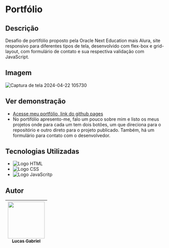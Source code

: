 # Portfólio

## Descrição
Desafio de portifólio proposto pela Oracle Next Education mais Alura, site responsivo para diferentes tipos de tela, desenvolvido com flex-box e grid-layout, com formulário de contato e sua respectiva validação com JavaScript.

## Imagem
![Captura de tela 2024-04-22 105730](https://github.com/LucasProg23/Portifolio/tree/main/assets/print.png)

## Ver demonstração
* [Acesse meu portfólio, link do github pages](https://lucasprog23.github.io/jogo-do-numero-secreto/)
* No portifólio apresento-me, falo um pouco sobre mim e listo os meus projetos onde para cada um tem dois botões, um que direciona para o repositório e outro direto para o projeto publicado. Também, há um formulário para contato com o desenvolvedor. 

## Tecnologias Utilizadas

* <img src="https://img.shields.io/badge/HTML-239120?style=for-the-badge&logo=html5&logoColor=white" alt="Logo HTML">
* <img src="https://img.shields.io/badge/CSS-239120?&style=for-the-badge&logo=css3&logoColor=white" alt="Logo CSS">
* <img src="https://img.shields.io/badge/JavaScript-F7DF1E?style=for-the-badge&logo=javascript&logoColor=black" alt="Logo JavaScritp">

## Autor

| [<img loading="lazy" src="https://avatars.githubusercontent.com/u/133707929?v=4" width=115><br><sub text-decoration="none">Lucas Gabriel</sub>](https://github.com/lucasprog23) |
| :---: |
